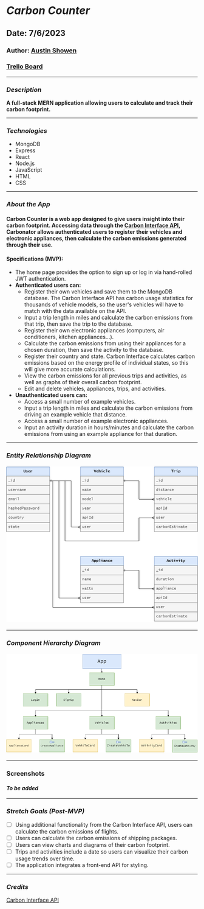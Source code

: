 # **_Carbon Counter_**

## Date: 7/6/2023

### Author: [Austin Showen](https://github.com/austin-showen)

### [Trello Board](https://trello.com/b/aU2H0Ynd/carbon-counter)

---

### **_Description_**

**A full-stack MERN application allowing users to calculate and track their carbon footprint.**

---

### **_Technologies_**

- MongoDB
- Express
- React
- Node.js
- JavaScript
- HTML
- CSS

---

### **_About the App_**

#### Carbon Counter is a web app designed to give users insight into their carbon footprint. Accessing data through the [Carbon Interface API](https://docs.carboninterface.com/#/), Carbonator allows authenticated users to register their vehicles and electronic appliances, then calculate the carbon emissions generated through their use.

#### Specifications (MVP):

- The home page provides the option to sign up or log in via hand-rolled JWT authentication.
- **Authenticated users can:**
    - Register their own vehicles and save them to the MongoDB database. The Carbon Interface API has carbon usage statistics for thousands of vehicle models, so the user's vehicles will have to match with the data available on the API.
    - Input a trip length in miles and calculate the carbon emissions from that trip, then save the trip to the database.
    - Register their own electronic appliances (computers, air conditioners, kitchen appliances...).
    - Calculate the carbon emissions from using their appliances for a chosen duration, then save the activity to the database.
    - Register their country and state. Carbon Interface calculates carbon emissions based on the energy profile of individual states, so this will give more accurate calculations.
    - View the carbon emissions for all previous trips and activities, as well as graphs of their overall carbon footprint.
    - Edit and delete vehicles, appliances, trips, and activities.
- **Unauthenticated users can:**
    - Access a small number of example vehicles.
    - Input a trip length in miles and calculate the carbon emissions from driving an example vehicle that distance.
    - Access a small number of example electronic appliances.
    - Input an activity duration in hours/minutes and calculate the carbon emissions from using an example appliance for that duration.

---

### **_Entity Relationship Diagram_**

#### ![Entity Relationship Diagram](entity_relationship_diagram.png)

---

### **_Component Hierarchy Diagram_**

#### ![Component Hierarchy Diagram](component_hierarchy_diagram.png)

---

### Screenshots

#### _To be added_

---

### **_Stretch Goals (Post-MVP)_**

- [ ] Using additional functionality from the Carbon Interface API, users can calculate the carbon emissions of flights.
- [ ] Users can calculate the carbon emissions of shipping packages.
- [ ] Users can view charts and diagrams of their carbon footprint.
- [ ] Trips and activities include a date so users can visualize their carbon usage trends over time.
- [ ] The application integrates a front-end API for styling.

---

### **_Credits_**

[Carbon Interface API](https://docs.carboninterface.com/#/)

